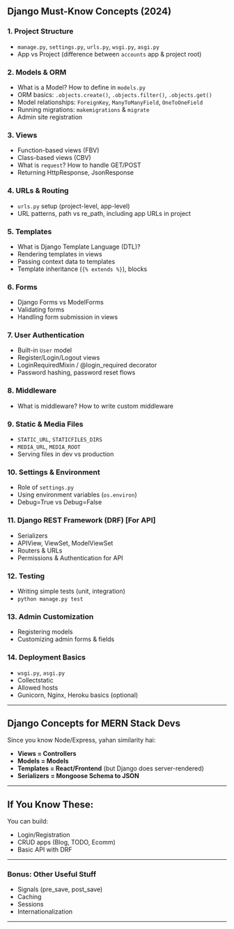 ## **Django Must-Know Concepts (2024)**

### 1. **Project Structure**

- `manage.py`, `settings.py`, `urls.py`, `wsgi.py`, `asgi.py`
- App vs Project (difference between `accounts` app & project root)

### 2. **Models & ORM**

- What is a Model? How to define in `models.py`
- ORM basics: `.objects.create()`, `.objects.filter()`, `.objects.get()`
- Model relationships: `ForeignKey`, `ManyToManyField`, `OneToOneField`
- Running migrations: `makemigrations` & `migrate`
- Admin site registration

### 3. **Views**

- Function-based views (FBV)
- Class-based views (CBV)
- What is `request`? How to handle GET/POST
- Returning HttpResponse, JsonResponse

### 4. **URLs & Routing**

- `urls.py` setup (project-level, app-level)
- URL patterns, path vs re_path, including app URLs in project

### 5. **Templates**

- What is Django Template Language (DTL)?
- Rendering templates in views
- Passing context data to templates
- Template inheritance (`{% extends %}`), blocks

### 6. **Forms**

- Django Forms vs ModelForms
- Validating forms
- Handling form submission in views

### 7. **User Authentication**

- Built-in `User` model
- Register/Login/Logout views
- LoginRequiredMixin / @login_required decorator
- Password hashing, password reset flows

### 8. **Middleware**

- What is middleware? How to write custom middleware

### 9. **Static & Media Files**

- `STATIC_URL`, `STATICFILES_DIRS`
- `MEDIA_URL`, `MEDIA_ROOT`
- Serving files in dev vs production

### 10. **Settings & Environment**

- Role of `settings.py`
- Using environment variables (`os.environ`)
- Debug=True vs Debug=False

### 11. **Django REST Framework (DRF) \[For API]**

- Serializers
- APIView, ViewSet, ModelViewSet
- Routers & URLs
- Permissions & Authentication for API

### 12. **Testing**

- Writing simple tests (unit, integration)
- `python manage.py test`

### 13. **Admin Customization**

- Registering models
- Customizing admin forms & fields

### 14. **Deployment Basics**

- `wsgi.py`, `asgi.py`
- Collectstatic
- Allowed hosts
- Gunicorn, Nginx, Heroku basics (optional)

---

## **Django Concepts for MERN Stack Devs**

Since you know Node/Express, yahan similarity hai:

- **Views = Controllers**
- **Models = Models**
- **Templates = React/Frontend** (but Django does server-rendered)
- **Serializers = Mongoose Schema to JSON**

---

## **If You Know These:**

You can build:

- Login/Registration
- CRUD apps (Blog, TODO, Ecomm)
- Basic API with DRF

---

### **Bonus: Other Useful Stuff**

- Signals (pre_save, post_save)
- Caching
- Sessions
- Internationalization

---
